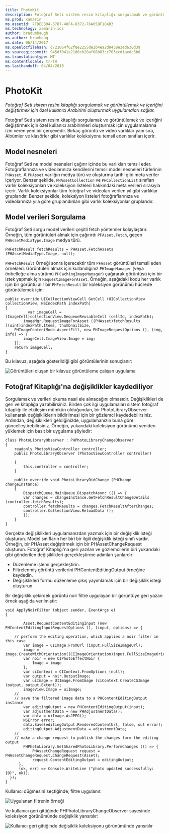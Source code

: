 ```yaml
---
title: PhotoKit
description: Fotoğraf Seti sistem resim kitaplığı sorgulamak ve görüntülemek ve içeriğini değiştirmek için özel kullanıcı Arabirimi oluşturmak uygulamaları sağlar.
ms.prod: xamarin
ms.assetid: 7FDEE394-3787-40FA-8372-76A05BF184B3
ms.technology: xamarin-ios
author: bradumbaugh
ms.author: brumbaug
ms.date: 06/14/2017
ms.openlocfilehash: c721064f62f8e2255de2b4ea2d0438e3ed630d39
ms.sourcegitcommit: 945df041e2180cb20af08b83cc703ecd1aedc6b0
ms.translationtype: MT
ms.contentlocale: tr-TR
ms.lasthandoff: 04/04/2018
---
```

# <a name="photokit"></a>PhotoKit

_Fotoğraf Seti sistem resim kitaplığı sorgulamak ve görüntülemek ve içeriğini değiştirmek için özel kullanıcı Arabirimi oluşturmak uygulamaları sağlar._

Fotoğraf Seti sistem resim kitaplığı sorgulamak ve görüntülemek ve içeriğini değiştirmek için özel kullanıcı arabirimleri oluşturmak için uygulamalarına izin veren yeni bir çerçevedir. Birkaç görüntü ve video varlıklar yanı sıra, Albümler ve klasörler gibi varlıklar koleksiyonu temsil eden sınıfları içerir.

## <a name="model-objects"></a>Model nesneleri
Fotoğraf Seti ne model nesneleri çağırır içinde bu varlıkları temsil eder. Fotoğraflarınıza ve videolarınıza kendilerini temsil model nesneleri türlerinin `PHAsset`. A `PHAsset` varlığın medya türü ve oluşturma tarihi gibi meta veriler içeriyor.
Benzer şekilde, `PHAssetCollection` ve `PHCollectionList` sınıfları varlık koleksiyonları ve koleksiyon listeleri hakkındaki meta verileri sırasıyla içerir. Varlık koleksiyonlar tüm fotoğraf ve videoları verilen yıl gibi varlıklar gruplarıdır. Benzer şekilde, koleksiyon listeleri fotoğraflarınıza ve videolarınıza yıla göre gruplandırılan gibi varlık koleksiyonlar gruplarıdır.

## <a name="querying-model-data"></a>Model verileri Sorgulama
Fotoğraf Seti sorgu model verileri çeşitli fetch yöntemler kolaylaştırır. Örneğin, tüm görüntüleri almak için çağırırdı `PFAsset.Fetch`, geçen `PHAssetMediaType.Image` medya türü.

    PHFetchResult fetchResults = PHAsset.FetchAssets (PHAssetMediaType.Image, null);

`PHFetchResult` Örneği sonra içerecektir tüm `PFAsset` görüntüleri temsil eden örnekleri. Görüntüleri almak için kullandığınız `PHImageManager` (veya önbelleğe alma sürümü `PHCachingImageManager`) çağırarak görüntüsü için bir istek yapmak için `RequestImageForAsset`. Örneğin, aşağıdaki kodu her varlık için bir görüntü alır bir `PHFetchResult` bir koleksiyon görünümü hücrede görüntülemek için:


    public override UICollectionViewCell GetCell (UICollectionView collectionView, NSIndexPath indexPath)
    {
              var imageCell = (ImageCell)collectionView.DequeueReusableCell (cellId, indexPath);
            imageMgr.RequestImageForAsset ((PHAsset)fetchResults [(uint)indexPath.Item], thumbnailSize,
        PHImageContentMode.AspectFill, new PHImageRequestOptions (), (img, info) => {
            imageCell.ImageView.Image = img;
        });
        return imageCell;
    }

Bu kılavuz, aşağıda gösterildiği gibi görüntülerinin sonuçlanır:

![](photokit-images/image4.png "Görüntüleri oluşan bir kılavuz görüntüleme çalışan uygulama")
 
## <a name="saving-changes-to-the-photo-library"></a>Fotoğraf Kitaplığı'na değişiklikler kaydediliyor

Sorgulamak ve verileri okuma nasıl ele alınacağını olmasıdır. Değişiklikleri de geri ve kitaplığa yazabilirsiniz. Birden çok ilgi uygulamaları sistem fotoğraf kitaplığı ile etkileşim mümkün olduğundan, bir PhotoLibraryObserver kullanarak değişikliklerin bildirilmesi için bir gözlemci kaydedebilirsiniz. Ardından, değişiklikleri geldiğinizde, uygulamanızın buna göre güncelleştirebilirsiniz. Örneğin, yukarıdaki koleksiyon görünümü yeniden yüklemek için basit bir uygulama şöyledir:

    class PhotoLibraryObserver : PHPhotoLibraryChangeObserver
    {
        readonly PhotosViewController controller;
        public PhotoLibraryObserver (PhotosViewController controller)
        
        {
            this.controller = controller;
        }
    
        public override void PhotoLibraryDidChange (PHChange changeInstance)
        {
            DispatchQueue.MainQueue.DispatchAsync (() => {
            var changes = changeInstance.GetFetchResultChangeDetails (controller.fetchResults);
            controller.fetchResults = changes.FetchResultAfterChanges;
            controller.CollectionView.ReloadData ();
            });
        }
    }
    
Gerçekte değişiklikleri uygulamanızdan yazmak için bir değişiklik isteği oluşturun. Model sınıfların her biri bir ilgili değişiklik isteği sınıfı vardır. Örneğin, bir PHAsset değiştirmek için bir PHAssetChangeRequest oluşturun. Fotoğraf Kitaplığı'na geri yazılan ve gözlemcilerin biri yukarıdaki gibi gönderilen değişiklikleri gerçekleştirme adımları şunlardır:

-   Düzenleme işlemi gerçekleştirin.
-   Filtrelenmiş görüntü verilerini PHContentEditingOutput örneğine kaydedin.
-   Değişiklikleri formu düzenleme çıkış yayımlamak için bir değişiklik isteği oluşturun.

Bir değişiklik çekirdek görüntü noir filtre uygulayan bir görüntüye geri yazan örnek aşağıda verilmiştir:

    void ApplyNoirFilter (object sender, EventArgs e)
    {
            
            Asset.RequestContentEditingInput (new PHContentEditingInputRequestOptions (), (input, options) => {
            
        // perform the editing operation, which applies a noir filter in this case
            var image = CIImage.FromUrl (input.FullSizeImageUrl);
            image = image.CreateWithOrientation((CIImageOrientation)input.FullSizeImageOrientation);
            var noir = new CIPhotoEffectNoir {
                Image = image
            };
            var ciContext = CIContext.FromOptions (null);
            var output = noir.OutputImage;
            var uiImage = UIImage.FromImage (ciContext.CreateCGImage (output, output.Extent));
            imageView.Image = uiImage;
        //
        // save the filtered image data to a PHContentEditingOutput instance
            var editingOutput = new PHContentEditingOutput(input);
            var adjustmentData = new PHAdjustmentData();
            var data = uiImage.AsJPEG();
            NSError error;
            data.Save(editingOutput.RenderedContentUrl, false, out error);
            editingOutput.AdjustmentData = adjustmentData;
        //
        // make a change request to publish the changes form the editing output
            PHPhotoLibrary.GetSharedPhotoLibrary.PerformChanges (() => {
                PHAssetChangeRequest request = PHAssetChangeRequest.ChangeRequest(Asset);
                request.ContentEditingOutput = editingOutput;
          },
          (ok, err) => Console.WriteLine ("photo updated successfully: {0}", ok));
      });
    }
    
Kullanıcı düğmesini seçtiğinde, filtre uygulanır:

![](photokit-images/image5.png "Uygulanan filtrenin örneği")
 
Ve kullanıcı geri gittiğinde PHPhotoLibraryChangeObserver sayesinde koleksiyon görünümünde değişiklik yansıtılır:

![](photokit-images/image6.png "Kullanıcı geri gittiğinde değişiklik koleksiyonu görünümünde yansıtılır")
